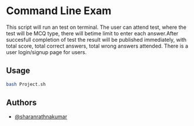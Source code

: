 
# Command Line Exam

This script will run an test on terminal.
The user can attend test, where the test will be MCQ type, there will betime limit to enter each answer.After succesfull completion of test the result will be published immediately, with total score, total correct answers, total wrong answers attended.
There is a user login/signup page for users.
## Usage

```bash
bash Project.sh
```
## Authors

- [@sharanrathnakumar](https://www.github.com/sharanrathnakumar)

